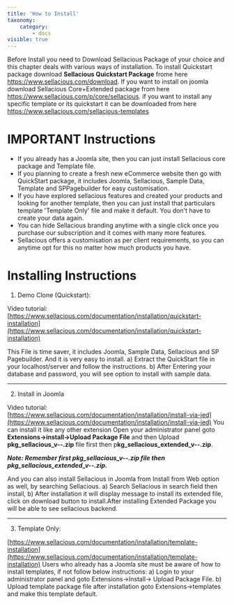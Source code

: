 ```yaml
---
title: 'How to Install'
taxonomy:
    category:
        - docs
visible: true
---
```


Before Install you need to Download Sellacious Package of your choice and this chapter deals with various ways of installation.
To install Quickstart package download **Sellacious Quickstart Package** frome here https://www.sellacious.com/download.
If you want to install on joomla download Sellacious Core+Extended package from here https://www.sellacious.com/p/core/sellacious. 
if you want to install any specific template or its quickstart it can be downloaded from here https://www.sellacious.com/sellacious-templates


IMPORTANT Instructions
===================================================================
- If you already has a Joomla site, then you can just install Sellacious core package and Template file.
- If you planning to create a fresh new eCommerce website then go with QuickStart package, it includes Joomla, Sellacious, Sample Data, Template and SPPagebuilder for easy customisation.
- If you have explored sellacious features and created your products and looking for another template, then you can just install that particulars template 'Template Only' file and make it default. You don't have to create your data again.
- You can hide Sellacious branding anytime with a single click once you purchase our subscription and it comes with many more features.
- Sellacious offers a customisation as per client requirements, so you can anytime opt for this no matter how much products you have.




Installing Instructions
===================================================================

1) Demo Clone (Quickstart):

Video tutorial: 
[https://www.sellacious.com/documentation/installation/quickstart-installation](https://www.sellacious.com/documentation/installation/quickstart-installation)

This File is time saver, it includes Joomla, Sample Data, Sellacious and SP Pagebuilder. And it is very easy to install.
	a) Extract the QuickStart file in your localhost/server and follow the instructions.
	b) After Entering your database and password, you will see option to install with sample data.

---------------------------------------

2) Install in Joomla

Video tutorial: 
[https://www.sellacious.com/documentation/installation/install-via-jed](https://www.sellacious.com/documentation/installation/install-via-jed)
You can install it like any other extension Open your administrator panel goto **Extensions->install->Upload Package File** and then Upload **pkg_sellacious_v--.zip** file first then p**kg_sellacious_extended_v--.zip**.

**_Note: Remember first pkg_sellacious_v--.zip file then pkg_sellacious_extended_v--.zip._**

And you can also install Sellacious in Joomla from Install from Web option as well, by searching Sellacious.
	a) Search Sellacious in search field then install,
	b) After installation it will display message to install its extended file, click on download button to install.After installing Extended Package you will be able to see sellacious backend.

---------------------------------------

3) Template Only:

[https://www.sellacious.com/documentation/installation/template-installation](https://www.sellacious.com/documentation/installation/template-installation)
Users who already has a Joomla site must be aware of how to install templates, if not follow below instructions:
	a) Login to your administrator panel and goto Extensions->Install-> Upload Package File.
	b) Upload template package file after installation goto Extensions->templates and make this template default.
